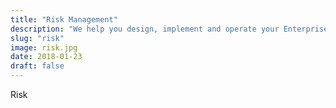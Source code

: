 ```yaml
---
title: "Risk Management"
description: "We help you design, implement and operate your Enterprise Risk Management framework"
slug: "risk"
image: risk.jpg
date: 2018-01-23
draft: false
---
```


Risk
